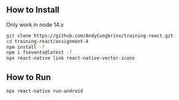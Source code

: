## How to Install
Only work in node 14.x
```sh
git clone https://github.com/AndyCungkrinx/training-react.git
cd training-react/assignment-4
npm install -f
npm i fsevents@latest -f 
npx react-native link react-native-vector-icons


```

## How to Run

```sh
npx react-native run-android
```